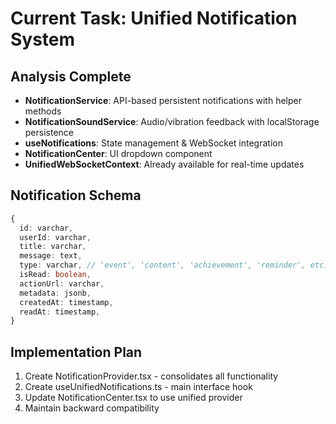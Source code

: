 # Current Task: Unified Notification System

## Analysis Complete
- **NotificationService**: API-based persistent notifications with helper methods
- **NotificationSoundService**: Audio/vibration feedback with localStorage persistence  
- **useNotifications**: State management & WebSocket integration
- **NotificationCenter**: UI dropdown component
- **UnifiedWebSocketContext**: Already available for real-time updates

## Notification Schema
```typescript
{
  id: varchar,
  userId: varchar, 
  title: varchar,
  message: text,
  type: varchar, // 'event', 'content', 'achievement', 'reminder', etc.
  isRead: boolean,
  actionUrl: varchar,
  metadata: jsonb,
  createdAt: timestamp,
  readAt: timestamp,
}
```

## Implementation Plan
1. Create NotificationProvider.tsx - consolidates all functionality
2. Create useUnifiedNotifications.ts - main interface hook  
3. Update NotificationCenter.tsx to use unified provider
4. Maintain backward compatibility